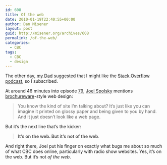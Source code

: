 ```yaml
---
id: 608
title: Of the web
date: 2010-01-19T22:40:55+00:00
author: Dan Misener
layout: post
guid: http://misener.org/archives/608
permalink: /of-the-web/
categories:
  - CBC
tags:
  - CBC
  - design
---
```

The other day, [my Dad](http://twitter.com/dmisener) suggested that I might like the [Stack Overflow podcast](http://blog.stackoverflow.com/category/podcasts/), so I subscribed.

At around 46 minutes into episode [79](http://blog.stackoverflow.com/2010/01/podcast-79/), [Joel Spolsky](http://www.joelonsoftware.com/) mentions [brochureware](http://en.wikipedia.org/wiki/Brochureware)-style web design:

> You know the kind of site I&#8217;m talking about? It&#8217;s just like you can imagine it printed on glossy paper and being given to you by hand. And it just doesn&#8217;t look like a web page.

But it&#8217;s the next line that&#8217;s the kicker:

> **It&#8217;s on the web. But it&#8217;s not of the web**.

And right there, Joel put his finger on exactly what bugs me about so much of what CBC does online, particularly with radio show websites. Yes, it&#8217;s on the web. But it&#8217;s not _of the web_.